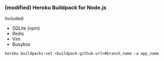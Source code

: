 ### (modified) Heroku Buildpack for Node.js 

Included:
- SQLite (npm)
- Redis
- Vim
- Busybox

```
heroku buildpacks:set <buildpack-github-url>#branch_name -a app_name
```
